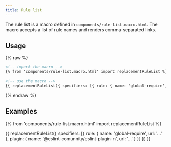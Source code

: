 ```yaml
---
title: Rule list
---
```


The rule list is a macro defined in `components/rule-list.macro.html`. The macro accepts a list of rule names and renders comma-separated links.

## Usage

{% raw %}

```html
<!-- import the macro -->
{% from 'components/rule-list.macro.html' import replacementRuleList %}

<!-- use the macro -->
{{ replacementRuleList({ specifiers: [{ rule: { name: 'global-require', url: '...' }, plugin: { name: '@eslint-comunnity/eslint-plugin-n', url: '...' } }] }) }}
```

{% endraw %}

## Examples

{% from 'components/rule-list.macro.html' import replacementRuleList %}

{{ replacementRuleList({ specifiers: [{ rule: { name: 'global-require', url: '...' }, plugin: { name: '@eslint-comunnity/eslint-plugin-n', url: '...' } }] }) }}

